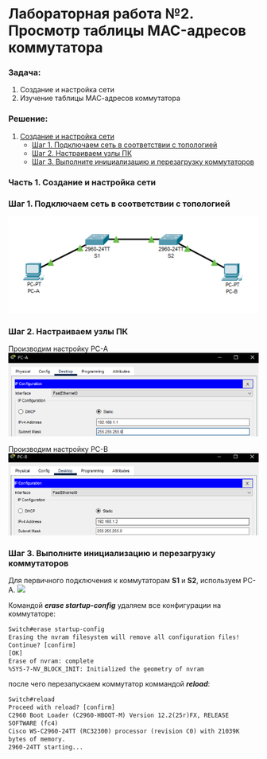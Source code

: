 # Лабораторная работа №2. Просмотр таблицы MAC-адресов коммутатора 
### Задача:
1. Создание и настройка сети
2. Изучение таблицы МАС-адресов коммутатора

### Решение:
1. [Создание и настройка сети](https://github.com/necit137/otus_study/edit/main/lab%2002/README.md#часть-1-создание-и-настройка-сети)
    - [Шаг 1. Подключаем сеть в соответствии с топологией](https://github.com/necit137/otus_study/edit/main/lab%2002/README.md#шаг-1-подключаем-сеть-в-соответствии-с-топологией)
    - [Шаг 2. Настраиваем узлы ПК](https://github.com/necit137/otus_study/edit/main/lab%2002/README.md#шаг-2-настраиваем-узлы-пк)
    - [Шаг 3. Выполните инициализацию и перезагрузку коммутаторов](https://github.com/necit137/otus_study/edit/main/lab%2002/README.md#шаг-3-выполните-инициализацию-и-перезагрузку-коммутаторов)

### Часть 1. Создание и настройка сети
### Шаг 1. Подключаем сеть в соответствии с топологией

![](network.png)

### Шаг 2. Настраиваем узлы ПК
Производим настройку PC-A
![](PC-A_configuration.png)

Производим настройку PC-B
![](PC-B_configuration.png)

### Шаг 3. Выполните инициализацию и перезагрузку коммутаторов
Для первичного подключения к коммутаторам **S1** и **S2**, используем PC-A. 
![](PC-B_comport.png)

Командой ***erase startup-config*** удаляем все конфигурации на коммутаторе: 
```
Switch#erase startup-config 
Erasing the nvram filesystem will remove all configuration files! Continue? [confirm]
[OK]
Erase of nvram: complete
%SYS-7-NV_BLOCK_INIT: Initialized the geometry of nvram
```
после чего перезапускаем коммутатор коммандой ***reload***:
```
Switch#reload 
Proceed with reload? [confirm]
C2960 Boot Loader (C2960-HBOOT-M) Version 12.2(25r)FX, RELEASE SOFTWARE (fc4)
Cisco WS-C2960-24TT (RC32300) processor (revision C0) with 21039K bytes of memory.
2960-24TT starting...

```
